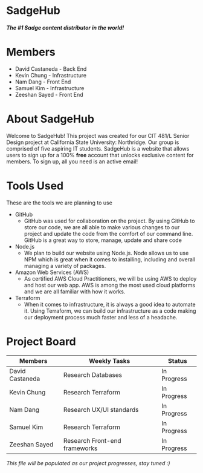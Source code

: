SadgeHub 
=================

#### *The \#1 Sadge content distributor in the world!*  

# Members
* David Castaneda   - Back End
* Kevin Chung       - Infrastructure
* Nam Dang          - Front End
* Samuel Kim        - Infrastructure
* Zeeshan Sayed     - Front End

# About SadgeHub

Welcome to SadgeHub! This project was created for our CIT 481/L Senior Design project at California State University: Northridge. Our group is comprised of five aspiring IT students. SadgeHub is a website that allows users to sign up for a 100% **free** account that unlocks exclusive content for members. To sign up, all you need is an active email!

# Tools Used 

These are the tools we are planning to use

* GitHub
  * GitHub was used for collaboration on the project. By using GitHub to store our code, we are all able to make various changes to our project and update the code from the comfort of our command line. GitHub is a great way to store, manage, update and share code
* Node.js
  * We plan to build our website using Node.js. Node allows us to use NPM which is great when it comes to installing, including and overall managing a variety of packages.
* Amazon Web Services (AWS)
  * As certified AWS Cloud Practitioners, we will be using AWS to deploy and host our web app. AWS is among the most used cloud platforms and we are all familiar with how it works.
* Terraform
  * When it comes to infrastructure, it is always a good idea to automate it. Using Terraform, we can build our infrastructure as a code making our deployment process much faster and less of a headache.


# Project Board

| Members              | Weekly Tasks                                     | Status
| -----------          | -----------                                      | -------
| David Castaneda      | Research Databases                               | In Progress
| Kevin Chung          | Research Terraform                               | In Progress
| Nam Dang             | Research UX/UI standards                         | In Progress
| Samuel Kim           | Research Terraform                               | In Progress
| Zeeshan Sayed        | Research Front-end frameworks                    | In Progress

*This file will be populated as our project progresses, stay tuned :)*
